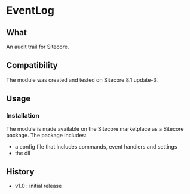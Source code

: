 # EventLog #

## What ##

An audit trail for Sitecore.

## Compatibility ##

The module was created and tested on Sitecore 8.1 update-3.

## Usage ##

### Installation ###

The module is made available on the Sitecore marketplace as a Sitecore package. The package includes:

- a config file that includes commands, event handlers and settings
- the dll
 
## History ##
- v1.0 : initial release
